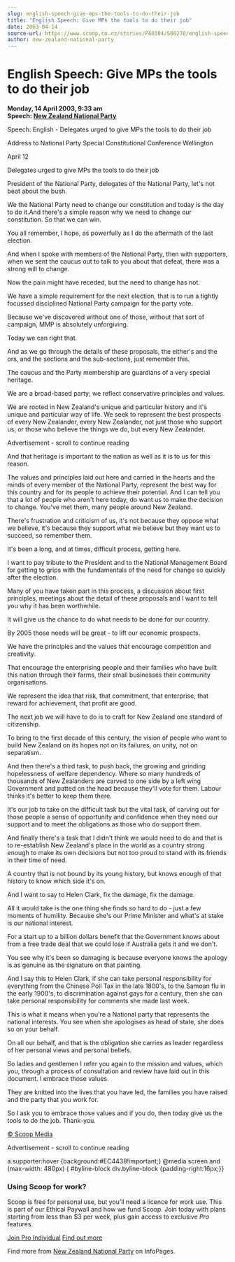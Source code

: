 ```yaml
---
slug: english-speech-give-mps-the-tools-to-do-their-job
title: "English Speech: Give MPs the tools to do their job"
date: 2003-04-14
source-url: https://www.scoop.co.nz/stories/PA0304/S00270/english-speech-give-mps-the-tools-to-do-their-job.htm
author: new-zealand-national-party
---
```

English Speech: Give MPs the tools to do their job
==================================================

**Monday, 14 April 2003, 9:33 am**  
**Speech: [New Zealand National Party](https://info.scoop.co.nz/New_Zealand_National_Party)**

  
Speech: English - Delegates urged to give MPs the tools to do their job

Address to National Party Special Constitutional Conference Wellington

April 12

Delegates urged to give MPs the tools to do their job

President of the National Party, delegates of the National Party, let's not beat about the bush.

We the National Party need to change our constitution and today is the day to do it.And there's a simple reason why we need to change our constitution. So that we can win.

You all remember, I hope, as powerfully as I do the aftermath of the last election.

And when I spoke with members of the National Party, then with supporters, when we sent the caucus out to talk to you about that defeat, there was a strong will to change.

Now the pain might have receded, but the need to change has not.

We have a simple requirement for the next election, that is to run a tightly focussed disciplined National Party campaign for the party vote.

Because we've discovered without one of those, without that sort of campaign, MMP is absolutely unforgiving.

Today we can right that.

And as we go through the details of these proposals, the either's and the ors, and the sections and the sub-sections, just remember this.

The caucus and the Party membership are guardians of a very special heritage.

We are a broad-based party; we reflect conservative principles and values.

We are rooted in New Zealand's unique and particular history and it's unique and particular way of life. We seek to represent the best prospects of every New Zealander, every New Zealander, not just those who support us, or those who believe the things we do, but every New Zealander.

Advertisement - scroll to continue reading





And that heritage is important to the nation as well as it is to us for this reason.

The values and principles laid out here and carried in the hearts and the minds of every member of the National Party, represent the best way for this country and for its people to achieve their potential. And I can tell you that a lot of people who aren't here today, do want us to make the decision to change. You've met them, many people around New Zealand.

There's frustration and criticism of us, it's not because they oppose what we believe, it's because they support what we believe but they want us to succeed, so remember them.

It's been a long, and at times, difficult process, getting here.

I want to pay tribute to the President and to the National Management Board for getting to grips with the fundamentals of the need for change so quickly after the election.

Many of you have taken part in this process, a discussion about first principles, meetings about the detail of these proposals and I want to tell you why it has been worthwhile.

It will give us the chance to do what needs to be done for our country.

By 2005 those needs will be great - to lift our economic prospects.

We have the principles and the values that encourage competition and creativity.

That encourage the enterprising people and their families who have built this nation through their farms, their small businesses their community organisations.

We represent the idea that risk, that commitment, that enterprise, that reward for achievement, that profit are good.

The next job we will have to do is to craft for New Zealand one standard of citizenship.

To bring to the first decade of this century, the vision of people who want to build New Zealand on its hopes not on its failures, on unity, not on separatism.

And then there's a third task, to push back, the growing and grinding hopelessness of welfare dependency. Where so many hundreds of thousands of New Zealanders are carved to one side by a left wing Government and patted on the head because they'll vote for them. Labour thinks it's better to keep them there.

It's our job to take on the difficult task but the vital task, of carving out for those people a sense of opportunity and confidence when they need our support and to meet the obligations as those who do support them.

And finally there's a task that I didn't think we would need to do and that is to re-establish New Zealand's place in the world as a country strong enough to make its own decisions but not too proud to stand with its friends in their time of need.

A country that is not bound by its young history, but knows enough of that history to know which side it's on.

And I want to say to Helen Clark, fix the damage, fix the damage.

All it would take is the one thing she finds so hard to do - just a few moments of humility. Because she's our Prime Minister and what's at stake is our national interest.

For a start up to a billion dollars benefit that the Government knows about from a free trade deal that we could lose if Australia gets it and we don't.

You see why it's been so damaging is because everyone knows the apology is as genuine as the signature on that painting.

And I say this to Helen Clark, if she can take personal responsibility for everything from the Chinese Poll Tax in the late 1800's, to the Samoan flu in the early 1900's, to discrimination against gays for a century, then she can take personal responsibility for comments she made last week.

This is what it means when you're a National party that represents the national interests. You see when she apologises as head of state, she does so on your behalf.

On all our behalf, and that is the obligation she carries as leader regardless of her personal views and personal beliefs.

So ladies and gentlemen I refer you again to the mission and values, which you, through a process of consultation and review have laid out in this document. I embrace those values.

They are knitted into the lives that you have led, the families you have raised and the party that you work for.

So I ask you to embrace those values and if you do, then today give us the tools to do the job. Thank-you.  

[© Scoop Media](http://www.scoop.co.nz/about/terms.html)  

Advertisement - scroll to continue reading



a.supporter:hover {background:#EC4438!important;} @media screen and (max-width: 480px) { #byline-block div.byline-block {padding-right:16px;}}

### Using Scoop for work?

Scoop is free for personal use, but you’ll need a licence for work use. This is part of our Ethical Paywall and how we fund Scoop. Join today with plans starting from less than $3 per week, plus gain access to exclusive _Pro_ features.  
  
[Join Pro Individual](https://pro.scoop.co.nz/Individual/?from=ProIn24) [Find out more](https://pro.scoop.co.nz/using-scoop-for-work/?from=ProIn24)

Find more from [New Zealand National Party](https://info.scoop.co.nz/New_Zealand_National_Party) on InfoPages.